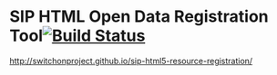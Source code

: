 SIP HTML Open Data Registration Tool[![Build Status](https://ci.cismet.de/buildStatus/icon?job=sip-html5-resource-registration)](https://ci.cismet.de/job/sip-html5-resource-registration/)
==============================

http://switchonproject.github.io/sip-html5-resource-registration/
